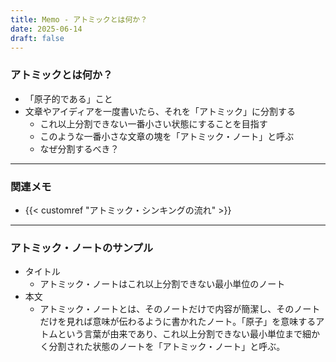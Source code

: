```yaml
---
title: Memo - アトミックとは何か？
date: 2025-06-14
draft: false
---
```

### アトミックとは何か？
- 「原子的である」こと
- 文章やアイディアを一度書いたら、それを「アトミック」に分割する
	- これ以上分割できない一番小さい状態にすることを目指す
	- このような一番小さな文章の塊を「アトミック・ノート」と呼ぶ
	- なぜ分割するべき？
---
### 関連メモ
- {{< customref "アトミック・シンキングの流れ" >}}
---
### アトミック・ノートのサンプル
- タイトル
	- アトミック・ノートはこれ以上分割できない最小単位のノート
- 本文
	- アトミック・ノートとは、そのノートだけで内容が簡潔し、そのノートだけを見れば意味が伝わるように書かれたノート。「原子」を意味するアトムという言葉が由来であり、これ以上分割できない最小単位まで細かく分割された状態のノートを「アトミック・ノート」と呼ぶ。